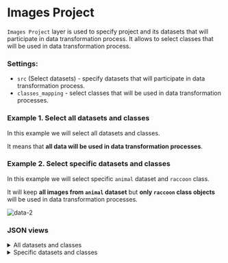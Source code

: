 # Images Project

`Images Project` layer is used to specify project and its datasets that will participate in data transformation process. It allows to select classes that will be used in data transformation process.

### Settings:

- `src` (Select datasets) - specify datasets that will participate in data transformation process.
- `classes_mapping` - select classes that will be used in data transformation processes.

### Example 1. Select all datasets and classes

In this example we will select all datasets and classes.

It means that **all data will be used in data transformation processes**.

### Example 2. Select specific datasets and classes

In this example we will select specific `animal` dataset and `raccoon` class.

It will keep **all images from `animal` dataset** but **only `raccoon` class objects** will be used in data transformation processes.

![data-2](https://github.com/supervisely-ecosystem/ml-nodes/assets/79905215/4c6c66db-3197-4c76-add6-c1107cb0ecc5)

### JSON views

<details>
  <summary>All datasets and classes</summary>
<pre>
{
  "action": "data",
  "src": ["My project/*"],
  "dst": "$data_15",
  "settings": {
    "classes_mapping": {
      "blueberries": "blueberries",
      "dog": "dog",
      "tree": "tree",
      "raccoon": "raccoon",
      "plants": "plants"
    }
  }
}
</pre>
</details>

<details>
  <summary>Specific datasets and classes</summary>
<pre>
{
  "action": "data",
  "src": ["My project/animals"],
  "dst": "$data_15",
  "settings": {
    "classes_mapping": {
      "blueberries": "__ignore__",
      "raccoon": "raccoon",
      "dog": "__ignore__",
      "plants": "__ignore__",
      "tree": "__ignore__"
    }
  }
}
</pre>
</details>
